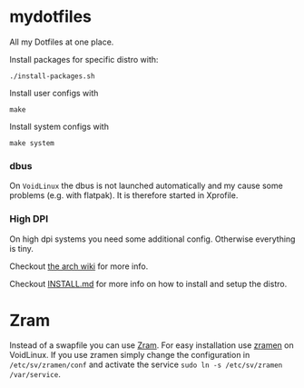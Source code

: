 # mydotfiles

All my Dotfiles at one place.

Install packages for specific distro with:

```shell
./install-packages.sh
```

Install user configs with
```shell
make
```

Install system configs with

```shell
make system
```


### dbus

On `VoidLinux` the dbus is not launched automatically and my cause some problems
(e.g. with flatpak). It is therefore started in Xprofile.

### High DPI

On high dpi systems you need some additional config. Otherwise everything is tiny.

Checkout [the arch wiki](https://wiki.archlinux.org/title/HiDPI)
for more info.

Checkout [INSTALL.md](INSTALL.md) for more info on how to install and setup the distro.

# Zram

Instead of a swapfile you can use [Zram](https://wiki.archlinux.org/title/Zram).
For easy installation use [zramen](https://github.com/atweiden/zramen/blob/master/zramen)
on VoidLinux. If you use zramen simply change the configuration in `/etc/sv/zramen/conf`
and activate the service `sudo ln -s /etc/sv/zramen /var/service`.
